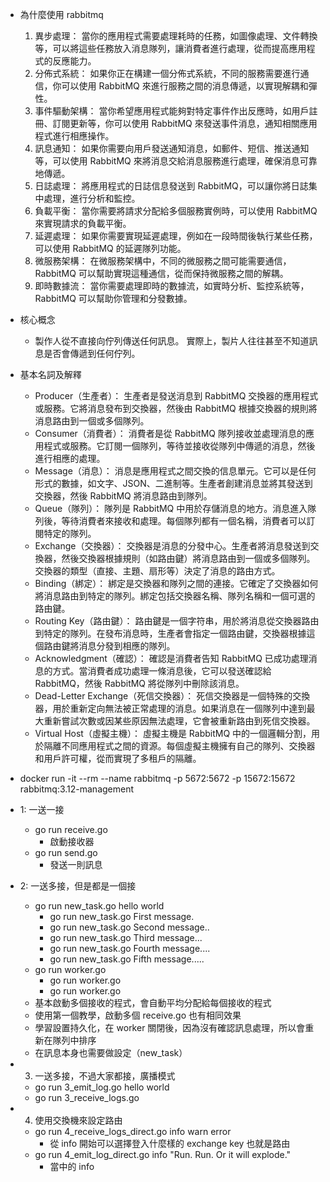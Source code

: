 * 為什麼使用 rabbitmq
  1. 異步處理： 當你的應用程式需要處理耗時的任務，如圖像處理、文件轉換等，可以將這些任務放入消息隊列，讓消費者進行處理，從而提高應用程式的反應能力。
  2. 分佈式系統： 如果你正在構建一個分佈式系統，不同的服務需要進行通信，你可以使用 RabbitMQ 來進行服務之間的消息傳遞，以實現解耦和彈性。
  3. 事件驅動架構： 當你希望應用程式能夠對特定事件作出反應時，如用戶註冊、訂閱更新等，你可以使用 RabbitMQ 來發送事件消息，通知相關應用程式進行相應操作。
  4. 訊息通知： 如果你需要向用戶發送通知消息，如郵件、短信、推送通知等，可以使用 RabbitMQ 來將消息交給消息服務進行處理，確保消息可靠地傳遞。
  5. 日誌處理： 將應用程式的日誌信息發送到 RabbitMQ，可以讓你將日誌集中處理，進行分析和監控。
  6. 負載平衡： 當你需要將請求分配給多個服務實例時，可以使用 RabbitMQ 來實現請求的負載平衡。
  7. 延遲處理： 如果你需要實現延遲處理，例如在一段時間後執行某些任務，可以使用 RabbitMQ 的延遲隊列功能。
  8. 微服務架構： 在微服務架構中，不同的微服務之間可能需要通信，RabbitMQ 可以幫助實現這種通信，從而保持微服務之間的解耦。
  9. 即時數據流： 當你需要處理即時的數據流，如實時分析、監控系統等，RabbitMQ 可以幫助你管理和分發數據。

* 核心概念
  * 製作人從不直接向佇列傳送任何訊息。 實際上，製片人往往甚至不知道訊息是否會傳遞到任何佇列。

* 基本名詞及解釋
  * Producer（生產者）： 生產者是發送消息到 RabbitMQ 交換器的應用程式或服務。它將消息發布到交換器，然後由 RabbitMQ 根據交換器的規則將消息路由到一個或多個隊列。
  * Consumer（消費者）： 消費者是從 RabbitMQ 隊列接收並處理消息的應用程式或服務。它訂閱一個隊列，等待並接收從隊列中傳遞的消息，然後進行相應的處理。
  * Message（消息）： 消息是應用程式之間交換的信息單元。它可以是任何形式的數據，如文字、JSON、二進制等。生產者創建消息並將其發送到交換器，然後 RabbitMQ 將消息路由到隊列。
  * Queue（隊列）： 隊列是 RabbitMQ 中用於存儲消息的地方。消息進入隊列後，等待消費者來接收和處理。每個隊列都有一個名稱，消費者可以訂閱特定的隊列。
  * Exchange（交換器）： 交換器是消息的分發中心。生產者將消息發送到交換器，然後交換器根據規則（如路由鍵）將消息路由到一個或多個隊列。交換器的類型（直接、主題、扇形等）決定了消息的路由方式。
  * Binding（綁定）： 綁定是交換器和隊列之間的連接。它確定了交換器如何將消息路由到特定的隊列。綁定包括交換器名稱、隊列名稱和一個可選的路由鍵。
  * Routing Key（路由鍵）： 路由鍵是一個字符串，用於將消息從交換器路由到特定的隊列。在發布消息時，生產者會指定一個路由鍵，交換器根據這個路由鍵將消息分發到相應的隊列。
  * Acknowledgment（確認）： 確認是消費者告知 RabbitMQ 已成功處理消息的方式。當消費者成功處理一條消息後，它可以發送確認給 RabbitMQ，然後 RabbitMQ 將從隊列中刪除該消息。
  * Dead-Letter Exchange（死信交換器）： 死信交換器是一個特殊的交換器，用於重新定向無法被正常處理的消息。如果消息在一個隊列中達到最大重新嘗試次數或因某些原因無法處理，它會被重新路由到死信交換器。
  * Virtual Host（虛擬主機）： 虛擬主機是 RabbitMQ 中的一個邏輯分割，用於隔離不同應用程式之間的資源。每個虛擬主機擁有自己的隊列、交換器和用戶許可權，從而實現了多租戶的隔離。

* docker run -it --rm --name rabbitmq -p 5672:5672 -p 15672:15672 rabbitmq:3.12-management
* 1: 一送一接
  * go run receive.go
    * 啟動接收器
  * go run send.go
    * 發送一則訊息
* 2: 一送多接，但是都是一個接
  * go run new_task.go hello world
    * go run new_task.go First message.
    * go run new_task.go Second message..
    * go run new_task.go Third message...
    * go run new_task.go Fourth message....
    * go run new_task.go Fifth message.....
  * go run worker.go
    * go run worker.go
    * go run worker.go
  * 基本啟動多個接收的程式，會自動平均分配給每個接收的程式
  * 使用第一個教學，啟動多個 receive.go 也有相同效果
  * 學習設置持久化，在 worker 關閉後，因為沒有確認訊息處理，所以會重新在隊列中排序
  * 在訊息本身也需要做設定（new_task）
* 3. 一送多接，不過大家都接，廣播模式
  * go run 3_emit_log.go hello world
  * go run 3_receive_logs.go
* 4. 使用交換機來設定路由
  * go run 4_receive_logs_direct.go info warn error
    * 從 info 開始可以選擇登入什麼樣的 exchange key 也就是路由
  * go run 4_emit_log_direct.go info "Run. Run. Or it will explode."
    * 當中的 info
